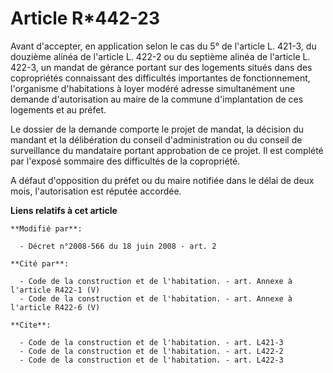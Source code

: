 # Article R*442-23

Avant d'accepter, en application selon le cas du 5° de l'article L. 421-3, du douzième alinéa de l'article L. 422-2 ou du
septième alinéa de l'article L. 422-3, un mandat de gérance portant sur des logements situés dans des copropriétés
connaissant des difficultés importantes de fonctionnement, l'organisme d'habitations à loyer modéré adresse simultanément une
demande d'autorisation au maire de la commune d'implantation de ces logements et au préfet. 

Le dossier de la demande comporte le projet de mandat, la décision du mandant et la délibération du conseil d'administration
ou du conseil de surveillance du mandataire portant approbation de ce projet. Il est complété par l'exposé sommaire des
difficultés de la copropriété.

A défaut d'opposition du préfet ou du maire notifiée dans le délai de deux mois, l'autorisation est réputée accordée.

**Liens relatifs à cet article**

	**Modifié par**:

	  - Décret n°2008-566 du 18 juin 2008 - art. 2

	**Cité par**:

	  - Code de la construction et de l'habitation. - art. Annexe à l'article R422-1 (V)
	  - Code de la construction et de l'habitation. - art. Annexe à l'article R422-6 (V)

	**Cite**:

	  - Code de la construction et de l'habitation. - art. L421-3
	  - Code de la construction et de l'habitation. - art. L422-2
	  - Code de la construction et de l'habitation. - art. L422-3
